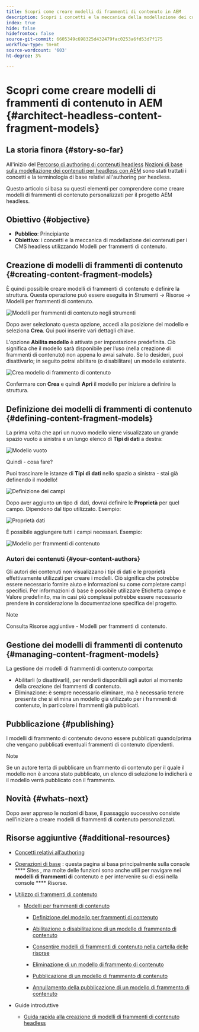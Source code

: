 ```yaml
---
title: Scopri come creare modelli di frammenti di contenuto in AEM
description: Scopri i concetti e la meccanica della modellazione dei contenuti per i CMS headless utilizzando Modelli per frammenti di contenuto.
index: true
hide: false
hidefromtoc: false
source-git-commit: 6605349c698325d432479fac0253a6fd53d7f175
workflow-type: tm+mt
source-wordcount: '603'
ht-degree: 3%

---
```



# Scopri come creare modelli di frammenti di contenuto in AEM {#architect-headless-content-fragment-models}

## La storia finora {#story-so-far}

All&#39;inizio del [Percorso di authoring di contenuti headless](overview.md) [Nozioni di base sulla modellazione dei contenuti per headless con AEM](basics.md) sono stati trattati i concetti e la terminologia di base relativi all&#39;authoring per headless.

Questo articolo si basa su questi elementi per comprendere come creare modelli di frammenti di contenuto personalizzati per il progetto AEM headless.

## Obiettivo {#objective}

* **Pubblico**: Principiante
* **Obiettivo**: i concetti e la meccanica di modellazione dei contenuti per i CMS headless utilizzando Modelli per frammenti di contenuto.

<!-- which persona does this? -->
<!-- and who allows the configuration on the folders? -->

<!--
## Enabling Content Fragment Models {#enabling-content-fragment-models}

At the very start you need to enable Content Fragment Models for your site, this is done in the Configuration Browser; under Tools -> General -> Configuration Browser. You can either select to configure the global entry, or create a new configuration. For example:

![Define configuration](/help/assets/content-fragments/assets/cfm-conf-01.png)

>[!NOTE]
>
>See Additional Resources - Content Fragments in the Configuration Browser
-->

## Creazione di modelli di frammenti di contenuto {#creating-content-fragment-models}

È quindi possibile creare modelli di frammenti di contenuto e definire la struttura. Questa operazione può essere eseguita in Strumenti -> Risorse -> Modelli per frammenti di contenuto.

![Modelli per frammenti di contenuto negli strumenti](assets/cfm-tools.png)

Dopo aver selezionato questa opzione, accedi alla posizione del modello e seleziona **Crea**. Qui puoi inserire vari dettagli chiave.

L&#39;opzione **Abilita modello** è attivata per impostazione predefinita. Ciò significa che il modello sarà disponibile per l’uso (nella creazione di frammenti di contenuto) non appena lo avrai salvato. Se lo desideri, puoi disattivarlo; in seguito potrai abilitare (o disabilitare) un modello esistente.

![Crea modello di frammento di contenuto](/help/assets/content-fragments/assets/cfm-models-02.png)

Confermare con **Crea** e quindi **Apri** il modello per iniziare a definire la struttura.

## Definizione dei modelli di frammenti di contenuto {#defining-content-fragment-models}

La prima volta che apri un nuovo modello viene visualizzato un grande spazio vuoto a sinistra e un lungo elenco di **Tipi di dati** a destra:

![Modello vuoto](/help/assets/content-fragments/assets/cfm-models-03.png)

Quindi - cosa fare?

Puoi trascinare le istanze di **Tipi di dati** nello spazio a sinistra - stai già definendo il modello!

![Definizione dei campi](/help/assets/content-fragments/assets/cfm-models-04.png)

Dopo aver aggiunto un tipo di dati, dovrai definire le **Proprietà** per quel campo. Dipendono dal tipo utilizzato. Esempio:

![Proprietà dati](/help/assets/content-fragments/assets/cfm-models-05.png)

È possibile aggiungere tutti i campi necessari. Esempio:

![Modello per frammenti di contenuto](/help/assets/content-fragments/assets/cfm-models-07.png)

### Autori dei contenuti {#your-content-authors}

Gli autori dei contenuti non visualizzano i tipi di dati e le proprietà effettivamente utilizzati per creare i modelli. Ciò significa che potrebbe essere necessario fornire aiuto e informazioni su come completare campi specifici. Per informazioni di base è possibile utilizzare Etichetta campo e Valore predefinito, ma in casi più complessi potrebbe essere necessario prendere in considerazione la documentazione specifica del progetto.

>[!NOTE]
>
>Consulta Risorse aggiuntive - Modelli per frammenti di contenuto.

## Gestione dei modelli di frammenti di contenuto {#managing-content-fragment-models}

<!-- needs more details -->

La gestione dei modelli di frammenti di contenuto comporta:

* Abilitarli (o disattivarli), per renderli disponibili agli autori al momento della creazione dei frammenti di contenuto.
* Eliminazione: è sempre necessario eliminare, ma è necessario tenere presente che si elimina un modello già utilizzato per i frammenti di contenuto, in particolare i frammenti già pubblicati.

## Pubblicazione {#publishing}

<!-- needs more details -->

I modelli di frammento di contenuto devono essere pubblicati quando/prima che vengano pubblicati eventuali frammenti di contenuto dipendenti.

>[!NOTE]
>
>Se un autore tenta di pubblicare un frammento di contenuto per il quale il modello non è ancora stato pubblicato, un elenco di selezione lo indicherà e il modello verrà pubblicato con il frammento.

## Novità {#whats-next}

Dopo aver appreso le nozioni di base, il passaggio successivo consiste nell’iniziare a creare modelli di frammenti di contenuto personalizzati.

## Risorse aggiuntive {#additional-resources}

* [Concetti relativi all’authoring](/help/sites-cloud/authoring/getting-started/concepts.md)

* [Operazioni di base](/help/sites-cloud/authoring/getting-started/basic-handling.md) : questa pagina si basa principalmente sulla console  **** Sites , ma molte delle funzioni sono anche utili per navigare nei  **modelli di frammenti di** contenuto e per intervenire su di essi nella console  **** Risorse.

* [Utilizzo di frammenti di contenuto](/help/assets/content-fragments/content-fragments.md)

   * [Modelli per frammenti di contenuto](/help/assets/content-fragments/content-fragments-models.md)

      * [Definizione del modello per frammenti di contenuto](/help/assets/content-fragments/content-fragments-models.md#defining-your-content-fragment-model)

      * [Abilitazione o disabilitazione di un modello di frammento di contenuto](/help/assets/content-fragments/content-fragments-models.md#enabling-disabling-a-content-fragment-model)

      * [Consentire modelli di frammenti di contenuto nella cartella delle risorse](/help/assets/content-fragments/content-fragments-models.md#allowing-content-fragment-models-assets-folder)

      * [Eliminazione di un modello di frammento di contenuto](/help/assets/content-fragments/content-fragments-models.md#deleting-a-content-fragment-model)

      * [Pubblicazione di un modello di frammento di contenuto](/help/assets/content-fragments/content-fragments-models.md#publishing-a-content-fragment-model)

      * [Annullamento della pubblicazione di un modello di frammento di contenuto](/help/assets/content-fragments/content-fragments-models.md#unpublishing-a-content-fragment-model)

* Guide introduttive

   * [Guida rapida alla creazione di modelli di frammenti di contenuto headless](/help/implementing/developing/headless/getting-started/create-content-model.md)
